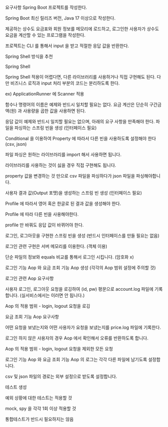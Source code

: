 
요구사항
Spring Boot 프로젝트를 작성한다.

Spring Boot 최신 릴리즈 버전, Java 17 이상으로 작성한다.

제공하는 상수도 요금표와 회원 정보를 메모리에 로드하고, 로그인한 사용자가 상수도 요금을 계산할 수 있는 프로그램을 작성한다.

프로젝트는 CLI 를 통해서 input 을 받고 적절한 응답 값을 반환한다.

Spring Shell 방식을 추천

Spring Shell

Spring Shell 적용이 어렵다면, 다른 라이브러리를 사용하거나 직접 구현해도 된다. 다만 비즈니스 로직과 input 처리 부분의 코드는 분리하도록 한다.

ex) ApplicationRunner 에 Scanner 적용


함수나 명령어의 이름은 예제와 반드시 일치할 필요는 없다.
요금 계산은 단순히 구간금액(원) 과 사용량을 곱한 값을 사용하면 된다.


응답 값이 예제와 반드시 일치할 필요는 없으며, 아래의 요구 사항을 만족해야 한다.
파일을 파싱하는 스프링 빈을 생성 (인터페이스 필요)

Conditional 을 이용하여 Property 에 따라서 다른 빈을 사용하도록 설정해야 한다 (csv, json)

파일 파싱은 원하는 라이브러리를 import 해서 사용하면 됩니다.

라이브러리를 사용하는 것이 싫을 경우 직접 구현해도 됩니다.

property 값을 변경하는 것 만으로 csv 파일을 파싱하다가 json 파일을 파싱해야합니다.

사용자 결과 값(Output 포맷)을 생성하는 스프링 빈 생성 (인터페이스 필요)

Profile 에 따라서 영어 혹은 한글로 된 결과 값을 생성해야 한다.

Profile 에 따라 다른 빈을 사용해야한다.

profile 만 바꿔도 응답 값이 바뀌어야 한다.

로그인, 로그아웃을 구현한 스프링 빈을 생성 (반드시 인터페이스를 만들 필요는 없음)

로그인 관련 구현은 서버 메모리를 이용한다. (객체 이용)

단순 파일의 정보와 equals 비교를 통해서 로그인 시킵니다. (암호화 x)

로그인 기능 Aop 와 요금 조회 기능 Aop 생성 (각각의 Aop 범위 설정에 주의할 것)

로그인 관련 Aop 요구사항

사용자 로그인, 로그아웃 요청을 로깅하여 (id, pw) 평문으로 account.log 파일에 기록합니다. (실서비스에서는 이러면 안 됩니다.)

Aop 의 적용 범위 - login, logout 요청을 로깅

요금 조회 기능 Aop 요구사항

어떤 요청을 보냈는지와 어떤 사용자가 요청을 보냈는지를 price.log 파일에 기록한다.

로그인 하지 않은 사용자의 경우 Aop 에서 확인해서 오류를 반환하도록 합니다.

Aop 의 적용 범위 - login, logout 요청을 제외한 모든 요청

로그인 기능 Aop 와 요금 조회 기능 Aop 의 로그는 각각 다른 파일에 남기도록 설정합니다.

csv 및 json 파일의 경로는 외부 설정으로 받도록 설정합니다.

테스트 생성

예외 상황에 대한 테스트는 적용할 것

mock, spy 을 각각 1회 이상 적용할 것

통합테스트가 반드시 필요하지는 않음
